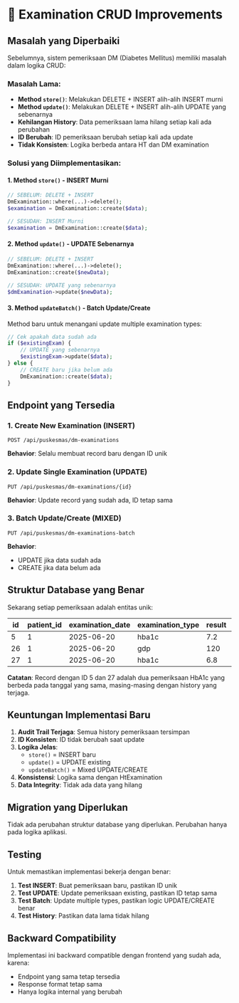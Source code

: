# 🔧 Examination CRUD Improvements

## Masalah yang Diperbaiki

Sebelumnya, sistem pemeriksaan DM (Diabetes Mellitus) memiliki masalah dalam logika CRUD:

### Masalah Lama:
- **Method `store()`**: Melakukan DELETE + INSERT alih-alih INSERT murni
- **Method `update()`**: Melakukan DELETE + INSERT alih-alih UPDATE yang sebenarnya
- **Kehilangan History**: Data pemeriksaan lama hilang setiap kali ada perubahan
- **ID Berubah**: ID pemeriksaan berubah setiap kali ada update
- **Tidak Konsisten**: Logika berbeda antara HT dan DM examination

### Solusi yang Diimplementasikan:

#### 1. Method `store()` - INSERT Murni
```php
// SEBELUM: DELETE + INSERT
DmExamination::where(...)->delete();
$examination = DmExamination::create($data);

// SESUDAH: INSERT Murni
$examination = DmExamination::create($data);
```

#### 2. Method `update()` - UPDATE Sebenarnya
```php
// SEBELUM: DELETE + INSERT
DmExamination::where(...)->delete();
DmExamination::create($newData);

// SESUDAH: UPDATE yang sebenarnya
$dmExamination->update($newData);
```

#### 3. Method `updateBatch()` - Batch Update/Create
Method baru untuk menangani update multiple examination types:
```php
// Cek apakah data sudah ada
if ($existingExam) {
    // UPDATE yang sebenarnya
    $existingExam->update($data);
} else {
    // CREATE baru jika belum ada
    DmExamination::create($data);
}
```

## Endpoint yang Tersedia

### 1. Create New Examination (INSERT)
```
POST /api/puskesmas/dm-examinations
```
**Behavior**: Selalu membuat record baru dengan ID unik

### 2. Update Single Examination (UPDATE)
```
PUT /api/puskesmas/dm-examinations/{id}
```
**Behavior**: Update record yang sudah ada, ID tetap sama

### 3. Batch Update/Create (MIXED)
```
PUT /api/puskesmas/dm-examinations-batch
```
**Behavior**: 
- UPDATE jika data sudah ada
- CREATE jika data belum ada

## Struktur Database yang Benar

Sekarang setiap pemeriksaan adalah entitas unik:

| id | patient_id | examination_date | examination_type | result | created_at | updated_at |
|----|------------|------------------|------------------|--------|------------|------------|
| 5  | 1          | 2025-06-20       | hba1c           | 7.2    | ...        | ...        |
| 26 | 1          | 2025-06-20       | gdp             | 120    | ...        | ...        |
| 27 | 1          | 2025-06-20       | hba1c           | 6.8    | ...        | ...        |

**Catatan**: Record dengan ID 5 dan 27 adalah dua pemeriksaan HbA1c yang berbeda pada tanggal yang sama, masing-masing dengan history yang terjaga.

## Keuntungan Implementasi Baru

1. **Audit Trail Terjaga**: Semua history pemeriksaan tersimpan
2. **ID Konsisten**: ID tidak berubah saat update
3. **Logika Jelas**: 
   - `store()` = INSERT baru
   - `update()` = UPDATE existing
   - `updateBatch()` = Mixed UPDATE/CREATE
4. **Konsistensi**: Logika sama dengan HtExamination
5. **Data Integrity**: Tidak ada data yang hilang

## Migration yang Diperlukan

Tidak ada perubahan struktur database yang diperlukan. Perubahan hanya pada logika aplikasi.

## Testing

Untuk memastikan implementasi bekerja dengan benar:

1. **Test INSERT**: Buat pemeriksaan baru, pastikan ID unik
2. **Test UPDATE**: Update pemeriksaan existing, pastikan ID tetap sama
3. **Test Batch**: Update multiple types, pastikan logic UPDATE/CREATE benar
4. **Test History**: Pastikan data lama tidak hilang

## Backward Compatibility

Implementasi ini backward compatible dengan frontend yang sudah ada, karena:
- Endpoint yang sama tetap tersedia
- Response format tetap sama
- Hanya logika internal yang berubah